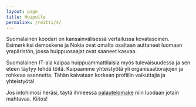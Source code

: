 ```yaml
---
layout: page
title: Huipulle
permalink: /reitti/4/
---
```


Suomalainen koodari on kansainvälisessä vertailussa kovatasoinen. Esimerkiksi
demoskene ja Nokia ovat omalta osaltaan auttaneet luomaan ympäristön, jossa
huippuosaajat ovat saaneet kasvaa.

Suomalainen IT-ala kaipaa huippuammattilaisia myös tulevaisuudessa ja sen eteen
täytyy tehdä töitä. Kaipaamme yhteistyötä yli organisaatiorajojen ja rohkeaa
asennetta. Tähän kaivataan korkean profiilin vaikuttajia ja yhteistyötä!

Jos intohimosi heräsi, täytä ihmeessä
[palautelomake](https://docs.google.com/forms/d/1BE3jIkksuOElrnaWzd3ucSozv2YSc4xR5AdhzpCDd10/viewform)
niin luodaan jotain mahtavaa.
Kiitos!
